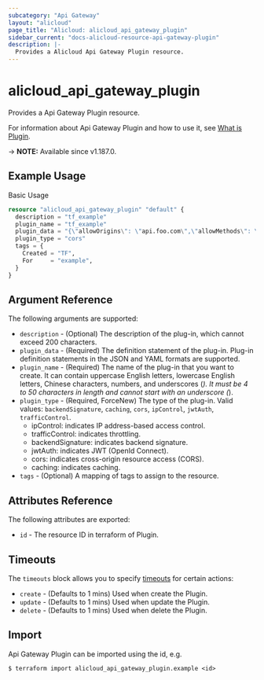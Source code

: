 ```yaml
---
subcategory: "Api Gateway"
layout: "alicloud"
page_title: "Alicloud: alicloud_api_gateway_plugin"
sidebar_current: "docs-alicloud-resource-api-gateway-plugin"
description: |-
  Provides a Alicloud Api Gateway Plugin resource.
---
```


# alicloud_api_gateway_plugin

Provides a Api Gateway Plugin resource.

For information about Api Gateway Plugin and how to use it, see [What is Plugin](https://www.alibabacloud.com/help/en/api-gateway/developer-reference/api-cloudapi-2016-07-14-createplugin).

-> **NOTE:** Available since v1.187.0.

## Example Usage

Basic Usage

```terraform
resource "alicloud_api_gateway_plugin" "default" {
  description = "tf_example"
  plugin_name = "tf_example"
  plugin_data = "{\"allowOrigins\": \"api.foo.com\",\"allowMethods\": \"GET,POST,PUT,DELETE,HEAD,OPTIONS,PATCH\",\"allowHeaders\": \"Authorization,Accept,Accept-Ranges,Cache-Control,Range,Date,Content-Type,Content-Length,Content-MD5,User-Agent,X-Ca-Signature,X-Ca-Signature-Headers,X-Ca-Signature-Method,X-Ca-Key,X-Ca-Timestamp,X-Ca-Nonce,X-Ca-Stage,X-Ca-Request-Mode,x-ca-deviceid\",\"exposeHeaders\": \"Content-MD5,Server,Date,Latency,X-Ca-Request-Id,X-Ca-Error-Code,X-Ca-Error-Message\",\"maxAge\": 172800,\"allowCredentials\": true}"
  plugin_type = "cors"
  tags = {
    Created = "TF",
    For     = "example",
  }
}
```

## Argument Reference

The following arguments are supported:

* `description` - (Optional) The description of the plug-in, which cannot exceed 200 characters.
* `plugin_data` - (Required) The definition statement of the plug-in. Plug-in definition statements in the JSON and YAML formats are supported.
* `plugin_name` - (Required) The name of the plug-in that you want to create. It can contain uppercase English letters, lowercase English letters, Chinese characters, numbers, and underscores (_). It must be 4 to 50 characters in length and cannot start with an underscore (_).
* `plugin_type` - (Required, ForceNew) The type of the plug-in. Valid values: `backendSignature`, `caching`, `cors`, `ipControl`, `jwtAuth`, `trafficControl`.
  - ipControl: indicates IP address-based access control.
  - trafficControl: indicates throttling.
  - backendSignature: indicates backend signature.
  - jwtAuth: indicates JWT (OpenId Connect).
  - cors: indicates cross-origin resource access (CORS).
  - caching: indicates caching.
* `tags` - (Optional) A mapping of tags to assign to the resource.

## Attributes Reference

The following attributes are exported:

* `id` - The resource ID in terraform of Plugin.

## Timeouts

The `timeouts` block allows you to specify [timeouts](https://www.terraform.io/docs/configuration-0-11/resources.html#timeouts) for certain actions:

* `create` - (Defaults to 1 mins) Used when create the Plugin.
* `update` - (Defaults to 1 mins) Used when update the Plugin.
* `delete` - (Defaults to 1 mins) Used when delete the Plugin.


## Import

Api Gateway Plugin can be imported using the id, e.g.

```shell
$ terraform import alicloud_api_gateway_plugin.example <id>
```